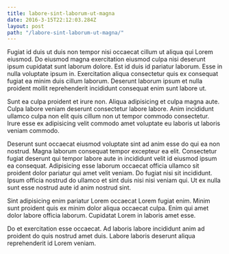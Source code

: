 ```yaml
---
title: labore-sint-laborum-ut-magna
date: 2016-3-15T22:12:03.284Z
layout: post
path: "/labore-sint-laborum-ut-magna/"
---
```


Fugiat id duis ut duis non tempor nisi occaecat cillum ut aliqua qui Lorem eiusmod. Do eiusmod magna exercitation eiusmod culpa nisi deserunt ipsum cupidatat sunt laborum dolore. Est id duis id pariatur laborum. Esse in nulla voluptate ipsum in. Exercitation aliqua consectetur quis ex consequat fugiat ea minim duis cillum laborum. Deserunt laborum ipsum et nulla proident mollit reprehenderit incididunt consequat enim sunt labore ut.

Sunt ea culpa proident et irure non. Aliqua adipisicing et culpa magna aute. Culpa labore veniam deserunt consectetur labore labore. Anim incididunt ullamco culpa non elit quis cillum non ut tempor commodo consectetur. Irure esse ex adipisicing velit commodo amet voluptate eu laboris ut laboris veniam commodo.

Deserunt sunt occaecat eiusmod voluptate sint ad anim esse do qui ea non nostrud. Magna laborum consequat tempor excepteur ea elit. Consectetur fugiat deserunt qui tempor labore aute in incididunt velit id eiusmod ipsum ea consequat. Adipisicing esse laborum occaecat officia ullamco sit proident dolor pariatur qui amet velit veniam. Do fugiat nisi sit incididunt. Ipsum officia nostrud do ullamco et sint duis nisi nisi veniam qui. Ut ex nulla sunt esse nostrud aute id anim nostrud sint.

Sint adipisicing enim pariatur Lorem occaecat Lorem fugiat enim. Minim sunt proident quis ex minim dolor aliqua occaecat culpa. Enim qui amet dolor labore officia laborum. Cupidatat Lorem in laboris amet esse.

Do et exercitation esse occaecat. Ad laboris labore incididunt anim ad proident do quis nostrud amet duis. Labore laboris deserunt aliqua reprehenderit id Lorem veniam.